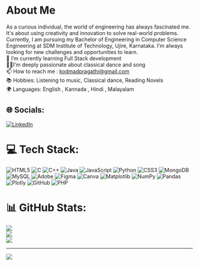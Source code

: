 # About Me  

As a curious individual, the world of engineering has always fascinated me. It's about using creativity and innovation to solve real-world problems. Currently, I am pursuing my Bachelor of Engineering in Computer Science Engineering at SDM Institute of Technology, Ujire, Karnataka. I'm always looking for new challenges and opportunities to learn.
<br>🌱 I’m currently learning Full Stack development<br>💃🎶I'm deeply passionate about classical dance and song<br>📫 How to reach me :  kodmadpragathi@gmail.com<br>📚 Hobbies: Listening to music, Classical dance, Reading Novels<br>🌍 Languages: English , Kannada , Hindi , Malayalam<br>


## 🌐 Socials:
[![LinkedIn](https://img.shields.io/badge/LinkedIn-0077B5.svg?logo=linkedin&logoColor=white)](https://www.linkedin.com/in/pragathi-3633b925a/)

# 💻 Tech Stack:
![HTML5](https://img.shields.io/badge/html5-%23E34F26.svg?style=for-the-badge&logo=html5&logoColor=white) ![C](https://img.shields.io/badge/c-%2300599C.svg?style=for-the-badge&logo=c&logoColor=white) ![C++](https://img.shields.io/badge/c++-%2300599C.svg?style=for-the-badge&logo=c%2B%2B&logoColor=white) ![Java](https://img.shields.io/badge/java-%23ED8B00.svg?style=for-the-badge&logo=openjdk&logoColor=white) ![JavaScript](https://img.shields.io/badge/javascript-%23323330.svg?style=for-the-badge&logo=javascript&logoColor=%23F7DF1E) ![Python](https://img.shields.io/badge/python-3670A0?style=for-the-badge&logo=python&logoColor=ffdd54) ![CSS3](https://img.shields.io/badge/css3-%231572B6.svg?style=for-the-badge&logo=css3&logoColor=white) ![MongoDB](https://img.shields.io/badge/MongoDB-%234ea94b.svg?style=for-the-badge&logo=mongodb&logoColor=white) ![MySQL](https://img.shields.io/badge/mysql-4479A1.svg?style=for-the-badge&logo=mysql&logoColor=white) ![Adobe](https://img.shields.io/badge/adobe-%23FF0000.svg?style=for-the-badge&logo=adobe&logoColor=white) ![Figma](https://img.shields.io/badge/figma-%23F24E1E.svg?style=for-the-badge&logo=figma&logoColor=white) ![Canva](https://img.shields.io/badge/Canva-%2300C4CC.svg?style=for-the-badge&logo=Canva&logoColor=white) ![Matplotlib](https://img.shields.io/badge/Matplotlib-%23ffffff.svg?style=for-the-badge&logo=Matplotlib&logoColor=black) ![NumPy](https://img.shields.io/badge/numpy-%23013243.svg?style=for-the-badge&logo=numpy&logoColor=white) ![Pandas](https://img.shields.io/badge/pandas-%23150458.svg?style=for-the-badge&logo=pandas&logoColor=white) ![Plotly](https://img.shields.io/badge/Plotly-%233F4F75.svg?style=for-the-badge&logo=plotly&logoColor=white) ![GitHub](https://img.shields.io/badge/github-%23121011.svg?style=for-the-badge&logo=github&logoColor=white) ![PHP](https://img.shields.io/badge/php-%23777BB4.svg?style=for-the-badge&logo=php&logoColor=white)
# 📊 GitHub Stats:
![](https://github-readme-stats.vercel.app/api?username=Pragathi04-k&theme=react&hide_border=false&include_all_commits=false&count_private=false)<br/>
![](https://github-readme-streak-stats.herokuapp.com/?user=Pragathi04-k&theme=react&hide_border=false)<br/>
![](https://github-readme-stats.vercel.app/api/top-langs/?username=Pragathi04-k&theme=react&hide_border=false&include_all_commits=false&count_private=false&layout=compact)

---
[![](https://visitcount.itsvg.in/api?id=Pragathi04-k&icon=0&color=0)](https://visitcount.itsvg.in)

<!-- Proudly created with GPRM ( https://gprm.itsvg.in ) -->
